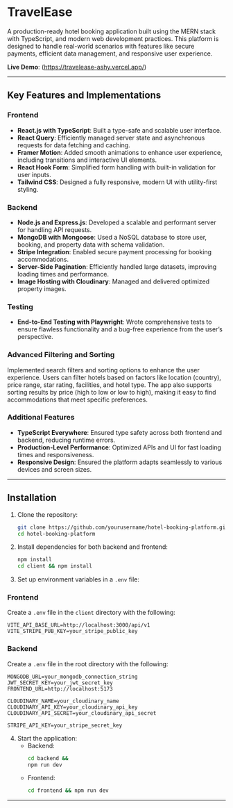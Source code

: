 
# TravelEase

A production-ready hotel booking application built using the MERN stack with TypeScript, and modern web development practices. This platform is designed to handle real-world scenarios with features like secure payments, efficient data management, and responsive user experience.  

**Live Demo**: (https://travelease-ashy.vercel.app/)



---

## Key Features and Implementations  

### Frontend  
- **React.js with TypeScript**: Built a type-safe and scalable user interface.  
- **React Query**: Efficiently managed server state and asynchronous requests for data fetching and caching.  
- **Framer Motion**: Added smooth animations to enhance user experience, including transitions and interactive UI elements.  
- **React Hook Form**: Simplified form handling with built-in validation for user inputs.  
- **Tailwind CSS**: Designed a fully responsive, modern UI with utility-first styling.  

### Backend  
- **Node.js and Express.js**: Developed a scalable and performant server for handling API requests.  
- **MongoDB with Mongoose**: Used a NoSQL database to store user, booking, and property data with schema validation.  
- **Stripe Integration**: Enabled secure payment processing for booking accommodations.  
- **Server-Side Pagination**: Efficiently handled large datasets, improving loading times and performance.  
- **Image Hosting with Cloudinary**: Managed and delivered optimized property images.  

### Testing  
- **End-to-End Testing with Playwright**: Wrote comprehensive tests to ensure flawless functionality and a bug-free experience from the user’s perspective. 

### Advanced Filtering and Sorting
Implemented search filters and sorting options to enhance the user experience. Users can filter hotels based on factors like location (country), price range, star rating, facilities, and hotel type. The app also supports sorting results by price (high to low or low to high), making it easy to find accommodations that meet specific preferences.


### Additional Features  
- **TypeScript Everywhere**: Ensured type safety across both frontend and backend, reducing runtime errors.  
- **Production-Level Performance**: Optimized APIs and UI for fast loading times and responsiveness.  
- **Responsive Design**: Ensured the platform adapts seamlessly to various devices and screen sizes.  

---

## Installation  

1. Clone the repository:  
   ```bash  
   git clone https://github.com/yourusername/hotel-booking-platform.git  
   cd hotel-booking-platform  
   ```  

2. Install dependencies for both backend and frontend:  
   ```bash  
   npm install  
   cd client && npm install  
   ```  

3. Set up environment variables in a `.env` file:  

### Frontend  
Create a `.env` file in the `client` directory with the following:  
```env  
VITE_API_BASE_URL=http://localhost:3000/api/v1  
VITE_STRIPE_PUB_KEY=your_stripe_public_key  
```  

### Backend  
Create a `.env` file in the root directory with the following:  
```env  
MONGODB_URL=your_mongodb_connection_string  
JWT_SECRET_KEY=your_jwt_secret_key  
FRONTEND_URL=http://localhost:5173  

CLOUDINARY_NAME=your_cloudinary_name  
CLOUDINARY_API_KEY=your_cloudinary_api_key  
CLOUDINARY_API_SECRET=your_cloudinary_api_secret  

STRIPE_API_KEY=your_stripe_secret_key  
```  

4. Start the application:  
   - Backend:  
     ```bash 
     cd backend &&
     npm run dev  
     ```  
   - Frontend:  
     ```bash  
     cd frontend && npm run dev  
     ```  

---
